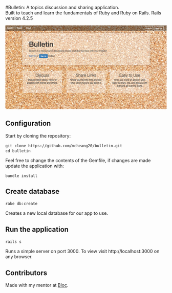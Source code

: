 #Bulletin: A topics discussion and sharing application.  
Built to teach and learn the fundamentals of Ruby and Ruby on Rails.
Rails version 4.2.5

![](https://github.com/mcheang20/mcheang20.github.io/blob/master/img/bulletin.png)

## Configuration

Start by cloning the repository:
```
git clone https://github.com/mcheang20/bulletin.git
cd bulletin
```
Feel free to change the contents of the Gemfile, if changes are made update the application with:
```
bundle install
```
## Create database
```
rake db:create
```
Creates a new local database for our app to use.
## Run the application
```
rails s
```
Runs a simple server on port 3000. To view visit http://localhost:3000 on any browser.

## Contributors

Made with my mentor at [Bloc](http://bloc.io).
